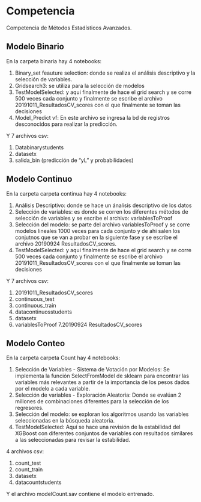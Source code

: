 # Competencia
Competencia de Métodos Estadísticos Avanzados.

## Modelo Binario

En la carpeta binaria hay 4 notebooks:

1.	Binary_set feauture selection: donde se realiza el análisis descriptivo y la selección de variables.
2.	Gridsearch3: se utiliza para la selección de modelos
3.	TestModelSelected: y aqui finalmente de hace el grid search y se corre 500 veces cada conjunto y finalmente se escribe el archivo 20191011_ResultadosCV_scores con el que finalmente se toman las decisiones
4.	Model_Predict vf: En este archivo se ingresa la bd de registros desconocidos para realizar la predicción.

Y 7 archivos csv:
1.	Databinarystudents
2.	datasetx
3.	salida_bin (predicción de “yL” y probabilidades)



## Modelo Continuo
En la carpeta carpeta continua hay 4 notebooks:

1. Análisis Descriptivo: donde se hace un ánalisis descriptivo de los datos
2. Selección de variables: es donde se corren los diferentes métodos de selección de variables y se escribe el archivo: variablesToProof
3. Selección del modelo: se parte del archivo variablesToProof y se corre modelos lineales 1000 veces para cada conjunto y de ahi salen los conjutnos que se van a probar en la siguiente fase y se escribe el archivo 20190924 ResultadosCV_scores.
4. TestModelSelected: y aqui finalmente de hace el grid search y se corre 500 veces cada conjunto y finalmente se escribe el archivo 20191011_ResultadosCV_scores con el que finalmente se toman las decisiones

Y 7 archivos csv:

1. 20191011_ResultadosCV_scores
2. continuous_test
3. continuous_train
4. datacontinuosstudents
5. datasetx
6. variablesToProof
7.20190924 ResultadosCV_scores

## Modelo Conteo
En la carpeta carpeta Count hay 4 notebooks:

1. Selección de Variables - Sistema de Votación por Modelos: Se implementa la función SelectFromModel de sklearn para encontrar las variables más relevantes a partir de la importancia de los pesos dados por el modelo a cada variable.
2. Selección de variables - Exploración Aleatoria: Donde se evalúan 2 millones de combinaciones diferentes para la selección de los regresores.
3. Selección del modelo: se exploran los algoritmos usando las variables seleccionadas en la búsqueda aleatoria.
4. TestModelSelected: Aquí se hace una revisión de la estabilidad del XGBoost con diferentes conjuntos de variables con resultados similares a las seleccionadas para revisar la estabilidad. 

4 archivos csv:

1. count_test
2. count_train
3. datasetx
4. datacountstudents

Y el archivo modelCount.sav contiene el modelo entrenado.
